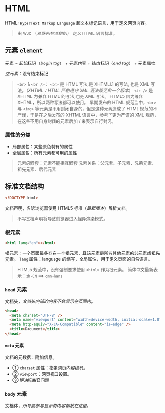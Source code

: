 # HTML

HTML: `HyperText Markup Language` 超文本标记语言，用于定义网页内容。

> 由 w3c （_互联网标准组织_） 定义 HTML 语言标准。

## 元素 `element`

元素 = 起始标记（_begin tag_） + 元素内容 + 结束标记（_end tag_） + 元素属性

_空元素_：没有结束标记

> `<br>` & `<br />`：
> `<br>` 是 HTML 写法,是 XHTML1.1 的写法, 也是 XML 写法。（_XHTML：HTML 严格遵守 XML 语法规范的一个版本_）
> `<br />` 是 XHTML 为兼容 HTML 的写法,也是 XML 写法。
> HTML5 因为兼容 XHTML，所以两种写法都可以使用。
> 早期发布的 HTML 规范当中，`<br>` 与 `<img>` 等元素是不用封闭自身的，但是这种元素造成了 HTML 规范的不严谨，于是在之后发布的 XHTML 语言中，参考了更为严谨的 XML 规范，在这些不用自身封闭的元素后加 / 来表示自行封闭。

### 属性的分类

- 局部属性：某些原色特有的属性
- 全局属性：所有元素都可用的属性

> 元素的嵌套：元素不能相互嵌套
> 元素关系：父元素、子元素、兄弟元素、祖先元素、后代元素

## 标准文档结构

```html
<!DOCTYPE html>
```

文档声明，告诉浏览器使用 HTML5 标准（_最新版本_）解析文档。

> 不写文档声明将导致浏览器进入怪异渲染模式。

### 根元素

```html
<html lang="en"></html>
```

根元素：一个页面最多存在一个根元素，且该元素是所有其他元素的父元素或祖先元素。
`lang` 属性：language 的缩写，全局属性，用于定义页面的自然语言。

> HTML5 规范中，没有强制要求使用 `<html>` 作为根元素。
> 简体中文最新表示：`zh-CN` ==> `cmn-hans`

### `head` 元素

文档头，_文档头内部的内容不会显示在页面内_。

```html
<head>
  <meta charset="UTF-8" />
  <meta name="viewport" content="width=device-width, initial-scale=1.0" />
  <meta http-equiv="X-UA-Compatible" content="ie=edge" />
  <title>Document</title>
</head>
```

#### `meta` 元素

文档的元数据：附加信息。

- ① `charset` 属性：指定网页内容编码。
- ② `viewport`：网页视口设置。
- ③ 解决IE兼容问题

### `body` 元素

文档体，_所有要参与显示的内容都放在这里_。
